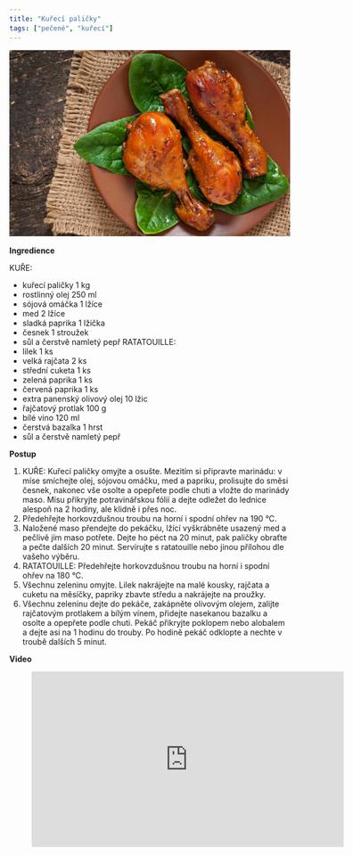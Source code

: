 ```yaml
---
title: "Kuřecí paličky"
tags: ["pečené", "kuřecí"]
---
```


![Kuřecí paličky](./images/kureciPalicky.jpg)

**Ingredience**

KUŘE:

- kuřecí paličky 1 kg
- rostlinný olej 250 ml
- sójová omáčka 1 lžíce
- med 2 lžíce
- sladká paprika 1 lžička
- česnek 1 stroužek
- sůl a čerstvě namletý pepř
  RATATOUILLE:
- lilek 1 ks
- velká rajčata 2 ks
- střední cuketa 1 ks
- zelená paprika 1 ks
- červená paprika 1 ks
- extra panenský olivový olej 10 lžic
- řajčatový protlak 100 g
- bílé vino 120 ml
- čerstvá bazalka 1 hrst
- sůl a čerstvě namletý pepř

**Postup**

1. KUŘE: Kuřecí paličky omyjte a osušte. Mezitím si připravte marinádu: v míse smíchejte olej, sójovou omáčku, med a papriku, prolisujte do směsi česnek, nakonec vše osolte a opepřete podle chuti a vložte do marinády maso. Mísu přikryjte potravinářskou fólií a dejte odležet do lednice alespoň na 2 hodiny, ale klidně i přes noc.
2. Předehřejte horkovzdušnou troubu na horní i spodní ohřev na 190 °C.
3. Naložené maso přendejte do pekáčku, lžící vyškrábněte usazený med a pečlivě jím maso potřete. Dejte ho péct na 20 minut, pak paličky obraťte a pečte dalších 20 minut. Servírujte s ratatouille nebo jinou přílohou dle vašeho výběru.
4. RATATOUILLE: Předehřejte horkovzdušnou troubu na horní i spodní ohřev na 180 °C.
5. Všechnu zeleninu omyjte. Lilek nakrájejte na malé kousky, rajčata a cuketu na měsíčky, papriky zbavte středu a nakrájejte na proužky.
6. Všechnu zeleninu dejte do pekáče, zakápněte olivovým olejem, zalijte rajčatovým protlakem a bílým vínem, přidejte nasekanou bazalku a osolte a opepřete podle chuti. Pekáč přikryjte poklopem nebo alobalem a dejte asi na 1 hodinu do trouby. Po hodině pekáč odklopte a nechte v troubě dalších 5 minut.

**Video**

<figure class="video_container">
  <iframe width="560" height="315" src="https://www.youtube.com/embed/3R77AHUU9sE" frameborder="0" allow="accelerometer; autoplay; encrypted-media; gyroscope; picture-in-picture" allowfullscreen></iframe>
</figure>
